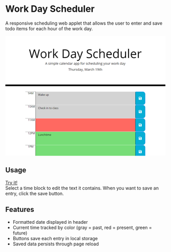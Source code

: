 # Work Day Scheduler

A responsive scheduling web applet that allows the user to enter and save todo items for each hour of the work day.

![Screenshot](Screenshot.png)

## Usage

[Try it!](https://mgrinx.github.io/work-day-scheduler)  
Select a time block to edit the text it contains. When you want to save an entry, click the save button.

## Features

- Formatted date displayed in header
- Current time tracked by color (gray = past, red = present, green = future)
- Buttons save each entry in local storage
- Saved data persists through page reload
